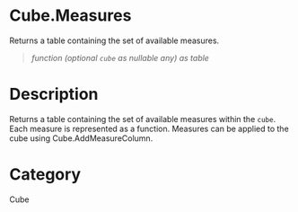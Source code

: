 # Cube.Measures
Returns a table containing the set of available measures.
> _function (optional <code>cube</code> as nullable any) as table_

# Description 
Returns a table containing the set of available measures within the <code>cube</code>.
    Each measure is represented as a function. Measures can be applied to the cube using Cube.AddMeasureColumn.
# Category 
Cube
